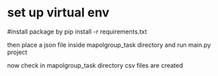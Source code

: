 # set up virtual env 
#install package
 by pip install -r requirements.txt
 
then place a json file inside mapolgroup_task directory 
and run main.py project  

now check in mapolgroup_task directory csv files are created 